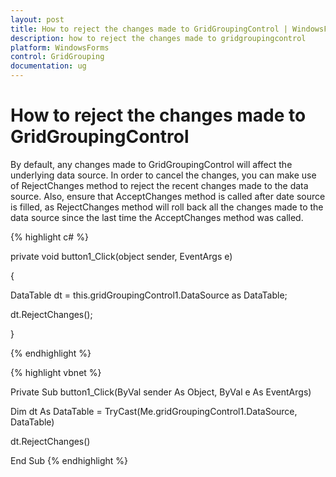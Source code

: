 ```yaml
---
layout: post
title: How to reject the changes made to GridGroupingControl | WindowsForms | Syncfusion
description: how to reject the changes made to gridgroupingcontrol
platform: WindowsForms
control: GridGrouping
documentation: ug
---
```


# How to reject the changes made to GridGroupingControl

By default, any changes made to GridGroupingControl will affect the underlying data source. In order to cancel the changes, you can make use of RejectChanges method to reject the recent changes made to the data source. Also, ensure that AcceptChanges method is called after date source is filled, as RejectChanges method will roll back all the changes made to the data source since the last time the AcceptChanges method was called.

{% highlight c# %}



private void button1_Click(object sender, EventArgs e) 

{ 

DataTable dt = this.gridGroupingControl1.DataSource as DataTable; 

dt.RejectChanges(); 

}

{% endhighlight  %}

{% highlight vbnet %}



Private Sub button1_Click(ByVal sender As Object, ByVal e As EventArgs)

Dim dt As DataTable = TryCast(Me.gridGroupingControl1.DataSource, DataTable)

dt.RejectChanges()

End Sub
{% endhighlight  %}